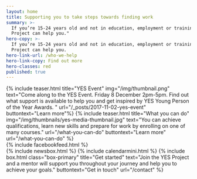 ```yaml
---
layout: home
title: Supporting you to take steps towards finding work
summary: >-
  If you’re 15-24 years old and not in education, employment or training the YES
  Project can help you."
hero-copy: >-
  If you’re 15-24 years old and not in education, employment or training the YES
  Project can help you.
hero-link-url: /who-we-help
hero-link-copy: Find out more
hero-classes: red
published: true
---
```


<section class="band" id="projects">
<div class="container teasers-container">
{% include teaser.html title="YES Event" img="/img/thumbnail.png"  text="Come along to the YES Event. Friday 8 December 2pm-5pm. Find out what support is available to help you and get inspired by YES Young Person of the Year Awards. " url="/_posts/2017-11-02-yes-event" buttontext="Learn more"%}
{% include teaser.html title="What you can do" img="/img/thumbnails/yes-media-thumbnail.jpg"  text="You can achieve qualifications, learn new skills and prepare for work by enrolling on one of many courses." url="/what-you-can-do" buttontext="Learn more" url="/what-you-can-do" %}
<div class="teaser-wrapper">
{% include facebookfeed.html %}
</div>
</section>
<section class="band" id="updates">
<div class="container">
{% include newsbox.html %}
{% include calendarmini.html %}
{% include box.html class="box-primary" title="Get started" text="Join the YES Project and a mentor will support you throughout your journey and help you to achieve your goals." buttontext="Get in touch" url="/contact" %}
</div>
</section>
